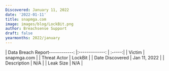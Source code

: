 ```yaml
---
Discovered: January 11, 2022
date: '2022-01-11'
title: snapmga.com
image: images/blog/LockBit.png
author: Breachsense Support
draft: false
yearmonths: 2022/january
---
```


| Data Breach Report------------:   |:-------------:    | :-----:|
| Victim    | snapmga.com      | 
| Threat Actor    | LockBit      | 
| Date Discovered    | Jan 11, 2022      | 
| Description    | N/A      | 
| Leak Size    | N/A      | 

